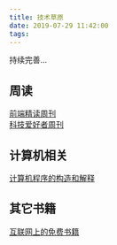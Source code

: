 ```yaml
---
title: 技术草原
date: 2019-07-29 11:42:00
tags:
---
```


持续完善...

## 周读

[前端精读周刊](https://github.com/dt-fe/weekly)   
[科技爱好者周刊](https://www.yuque.com/ruanyf/weekly)


## 计算机相关
[计算机程序的构造和解释](https://github.com/DeathKing/Learning-SICP)


## 其它书籍
[互联网上的免费书籍](https://github.com/ruanyf/free-books)